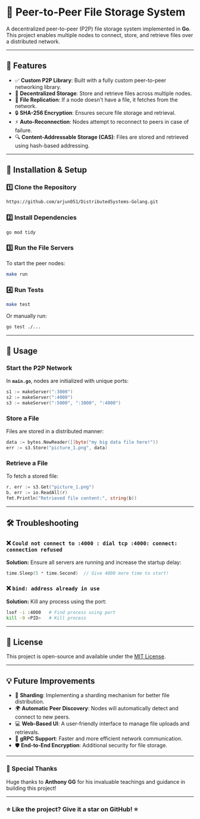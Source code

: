 # 🚀 Peer-to-Peer File Storage System

A decentralized peer-to-peer (P2P) file storage system implemented in **Go**. This project enables multiple nodes to connect, store, and retrieve files over a distributed network.

---

## 📌 Features
- ✅ **Custom P2P Library**: Built with a fully custom peer-to-peer networking library.
- 🔗 **Decentralized Storage**: Store and retrieve files across multiple nodes.
- 🔄 **File Replication**: If a node doesn't have a file, it fetches from the network.
- 🔒 **SHA-256 Encryption**: Ensures secure file storage and retrieval.
- ⚡ **Auto-Reconnection**: Nodes attempt to reconnect to peers in case of failure.
- 🔍 **Content-Addressable Storage (CAS)**: Files are stored and retrieved using hash-based addressing.

---

## 🔧 Installation & Setup

### 1️⃣ Clone the Repository
```sh
https://github.com/arjun051/DistributedSystems-Golang.git
```

### 2️⃣ Install Dependencies
```sh
go mod tidy
```

### 3️⃣ Run the File Servers
To start the peer nodes:
```sh
make run
```

### 4️⃣ Run Tests
```sh
make test
```
Or manually run:
```sh
go test ./...
```

---

## 🚀 Usage

### Start the P2P Network
In **`main.go`**, nodes are initialized with unique ports:
```go
s1 := makeServer(":3000")
s2 := makeServer(":4000")
s3 := makeServer(":5000", ":3000", ":4000")
```

### Store a File
Files are stored in a distributed manner:
```go
data := bytes.NewReader([]byte("my big data file here!"))
err := s3.Store("picture_1.png", data)
```

### Retrieve a File
To fetch a stored file:
```go
r, err := s3.Get("picture_1.png")
b, err := io.ReadAll(r)
fmt.Println("Retrieved file content:", string(b))
```

---

## 🛠 Troubleshooting

### ❌ `Could not connect to :4000 : dial tcp :4000: connect: connection refused`
**Solution:** Ensure all servers are running and increase the startup delay:
```go
time.Sleep(5 * time.Second)  // Give 4000 more time to start!
```

### ❌ `bind: address already in use`
**Solution:** Kill any process using the port:
```sh
lsof -i :4000   # Find process using port
kill -9 <PID>   # Kill process
```

---

## 📜 License
This project is open-source and available under the [MIT License](LICENSE).

---

## 💡 Future Improvements
- 🧩 **Sharding**: Implementing a sharding mechanism for better file distribution.
- 🌍 **Automatic Peer Discovery**: Nodes will automatically detect and connect to new peers.
- 💻 **Web-Based UI**: A user-friendly interface to manage file uploads and retrievals.
- 📡 **gRPC Support**: Faster and more efficient network communication.
- 🛡 **End-to-End Encryption**: Additional security for file storage.

---

### 🙏 Special Thanks
Huge thanks to **Anthony GG** for his invaluable teachings and guidance in building this project!

---

### ⭐ Like the project? Give it a star on GitHub! ⭐


